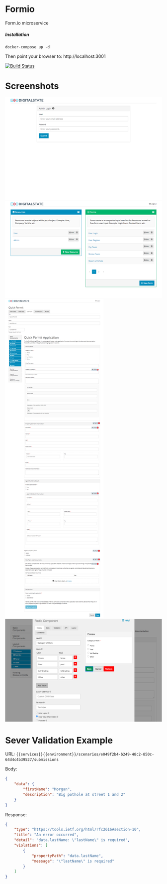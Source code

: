 # Formio

Form.io microservice


##### Installation
```
docker-compose up -d
```

Then point your browser to: http://localhost:3001

[![Build Status](https://travis-ci.org/DigitalState/Formio.svg?branch=develop)](https://travis-ci.org/DigitalState/Formio)



# Screenshots

![formio login](./documentation/images/formio-login.png)
![formio form menu](./documentation/images/formio-form-menu.png)
![formio full form example](./documentation/images/formio-full-form.png)
![formio radio component edit](./documentation/images/formio-raido-component-edit.png)


# Sever Validation Example

URL: `{{services}}{{environment}}/scenarios/e049f2b4-b249-48c2-850c-64d4c4b39527/submissions`

Body:

```json
{
	"data": {
		"firstName": "Morgan",
		"description": "Big pothole at street 1 and 2"
	}
}
```

Response:

```json
{
    "type": "https://tools.ietf.org/html/rfc2616#section-10",
    "title": "An error occurred",
    "detail": "data.lastName: \"lastName\" is required",
    "violations": [
        {
            "propertyPath": "data.lastName",
            "message": "\"lastName\" is required"
        }
    ]
}
```